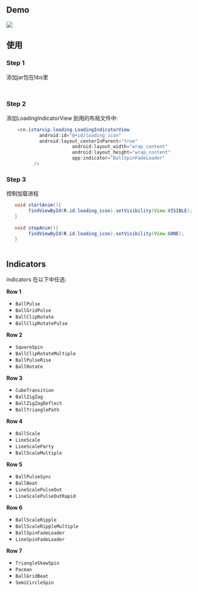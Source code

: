 ## Demo
![](https://github.com/istarvip/AndroidLoading/master/Demo2.gif)

## 使用 

### Step 1

添加jar包在libs里
``` nineoldandroids-2.4.0.jar
```

``` 导入AndroidLoading库到项目中
```

### Step 2

添加LoadingIndicatorView 到用的布局文件中:
```java
    <cn.istarvip.loading.LoadingIndicatorView  
		    android:id="@+id/loading_icon"
		    android:layout_centerInParent="true" 
                        android:layout_width="wrap_content"
                        android:layout_height="wrap_content" 
                        app:indicator="BallSpinFadeLoader"
          />
```

### Step 3

控制加载进程
```java
   void startAnim(){
        findViewById(R.id.loading_icon).setVisibility(View.VISIBLE);
   }
   
   void stopAnim(){
        findViewById(R.id.loading_icon).setVisibility(View.GONE);
   }
   
```
## Indicators

  indicators 在以下中任选:

**Row 1**
 * `BallPulse`
 * `BallGridPulse`
 * `BallClipRotate`
 * `BallClipRotatePulse`

**Row 2**
 * `SquareSpin`
 * `BallClipRotateMultiple`
 * `BallPulseRise`
 * `BallRotate`

**Row 3**
 * `CubeTransition`
 * `BallZigZag`
 * `BallZigZagDeflect`
 * `BallTrianglePath`

**Row 4**
 * `BallScale`
 * `LineScale`
 * `LineScaleParty`
 * `BallScaleMultiple`

**Row 5**
 * `BallPulseSync`
 * `BallBeat`
 * `LineScalePulseOut`
 * `LineScalePulseOutRapid`

**Row 6**
 * `BallScaleRipple`
 * `BallScaleRippleMultiple`
 * `BallSpinFadeLoader`
 * `LineSpinFadeLoader`

**Row 7**
 * `TriangleSkewSpin`
 * `Pacman`
 * `BallGridBeat`
 * `SemiCircleSpin`